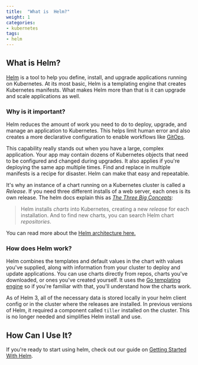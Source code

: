 ```yaml
---
title:  "What is  Helm?"
weight: 1
categories:
- kubernetes
tags:
- helm
---
```


## What is  Helm?

[Helm](https://helm.sh) is a tool to help you define, install, and upgrade applications running on Kubernetes. At its most basic, Helm is a templating engine that creates Kubernetes manifests. What makes Helm more than that is it can upgrade and scale applications as well.

### Why is it important?

Helm reduces the amount of work you need to do to deploy, upgrade, and manage an application to Kubernetes. This helps limit human error and also creates a more declarative configuration to enable workflows like [GitOps](https://www.weave.works/blog/what-is-gitops-really).

This capability really stands out when you have a large, complex application. Your app may contain dozens of Kubernetes objects that need to be configured and changed during upgrades. 
It also applies if you're deploying the same app multiple times. Find and replace in multiple manifests is a recipe for disaster. Helm can make that easy and repeatable.

 It's why an instance of a chart running on a Kubernetes cluster is called a _Release_. If you need three different installs of a web server, each ones is its own release. The helm docs explain this as [_The Three Big Concepts_](https://helm.sh/docs/intro/using_helm/):  

>Helm installs _charts_ into Kubernetes, creating a new _release_ for each installation. And to find new charts, you can search Helm chart _repositories_.

You can read more about the [Helm architecture here.](https://helm.sh/docs/topics/architecture/)

### How does Helm work?

Helm combines the templates and default values in the chart with values you've supplied, along with information from your cluster to deploy and update applications. You can use charts directly from repos, charts you've downloaded, or ones you've created yourself. It uses the [Go templating engine](https://golang.org/pkg/text/template/) so if you're familiar with that, you'll understand how the charts work.

As of Helm 3, all of the necessary data is stored locally in your helm client config or in the cluster where the releases are installed. In previous versions of Helm, it required a component called `tiller` installed on the cluster. This is no longer needed and simplifies Helm install and use.

## How Can I Use It?

If you're ready to start using helm, check out our guide on [Getting Started With Helm](/guides/containers/kubernetes/gs-with-helm).